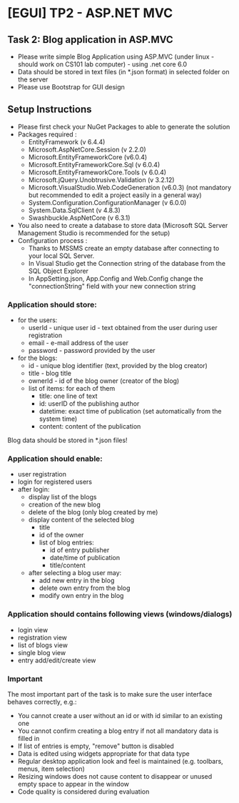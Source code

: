 # [EGUI] TP2 - ASP.NET MVC

## Task 2: Blog application in ASP.MVC
- Please write simple Blog Application using ASP.MVC (under linux - should work on CS101 lab computer) - using .net core 6.0
- Data should be stored in text files (in \*.json format) in selected folder on the server
- Please use Bootstrap for GUI design

## Setup Instructions
- Please first check your NuGet Packages to able to generate the solution
- Packages required :
  - EntityFramework (v 6.4.4)
  - Microsoft.AspNetCore.Session (v 2.2.0)
  - Microsoft.EntityFrameworkCore (v6.0.4)
  - Microsoft.EntityFrameworkCore.Sql (v 6.0.4)
  - Microsoft.EntityFrameworkCore.Tools (v 6.0.4)
  - Microsoft.jQuery.Unobtrusive.Validation (v 3.2.12)
  - Microsoft.VisualStudio.Web.CodeGeneration (v6.0.3) (not mandatory but recommended to edit a project easily in a general way)
  - System.Configuration.ConfigurationManager (v 6.0.0)
  - System.Data.SqlClient (v 4.8.3)
  - Swashbuckle.AspNetCore (v 6.3.1)
- You also need to create a database to store data (Microsoft SQL Server Management Studio is recommended for the setup)
- Configuration process :
  - Thanks to MSSMS create an empty database after connecting to your local SQL Server.
  - In Visual Studio get the Connection string of the database from the SQL Object Explorer
  - In AppSetting.json, App.Config and Web.Config change the "connectionString" field with your new connection string

### Application should store:
- for the users:
  - userId - unique user id - text obtained from the user during user registration
  - email - e-mail address of the user
  - password - password provided by the user
- for the blogs:
  - id - unique blog identifier (text, provided by the blog creator) 
  - title - blog title
  - ownerId - id of the blog owner (creator of the blog)
  - list of items: for each of them
    - title: one line of text
    - id: userID of the publishing author
    - datetime: exact time of publication (set automatically from the system time)
    - content: content of the publication

Blog data should be stored in *.json files!

### Application should enable:
- user registration
- login for registered users
- after login:
  - display list of the blogs
  - creation of the new blog
  - delete of the blog (only blog created by me)
  - display content of the selected blog
    - title
    - id of the owner
    - list of blog entries:
      - id of entry publisher
      - date/time of publication
      - title/content
  - after selecting a blog user may:
    - add new entry in the blog
    - delete own entry from the blog
    - modify own entry in the blog

### Application should contains following views (windows/dialogs)
- login view
- registration view
- list of blogs view
- single blog view
- entry add/edit/create view

### Important
The most important part of the task is to make sure the user interface behaves correctly, e.g.:
- You cannot create a user without an id or with id similar to an existing one
- You cannot confirm creating a blog entry if not all mandatory data is filled in
- If list of entries is empty, "remove" button is disabled
- Data is edited using widgets appropriate for that data type
- Regular desktop application look and feel is maintained (e.g. toolbars, menus, item selection)
- Resizing windows does not cause content to disappear or unused empty space to appear in the window
- Code quality is considered during evaluation

